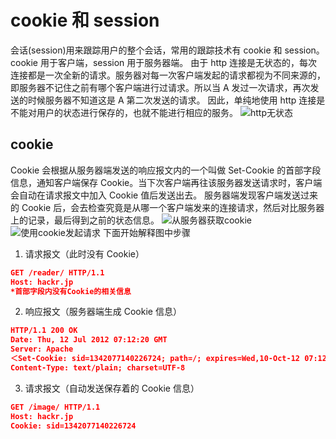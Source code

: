 # cookie 和 session

会话(session)用来跟踪用户的整个会话，常用的跟踪技术有 cookie 和 session。cookie 用于客户端，session 用于服务器端。
由于 http 连接是无状态的，每次连接都是一次全新的请求。服务器对每一次客户端发起的请求都视为不同来源的，即服务器不记住之前有哪个客户端进行过请求。所以当 A 发过一次请求，再次发送的时候服务器不知道这是 A 第二次发送的请求。
因此，单纯地使用 http 连接是不能对用户的状态进行保存的，也就不能进行相应的服务。
<img :src="$withBase('images/http无状态.png')" alt="http无状态">

## cookie

Cookie 会根据从服务器端发送的响应报文内的一个叫做 Set-Cookie 的首部字段信息，通知客户端保存 Cookie。当下次客户端再往该服务器发送请求时，客户端会自动在请求报文中加入 Cookie 值后发送出去。
服务器端发现客户端发送过来的 Cookie 后，会去检查究竟是从哪一个客户端发来的连接请求，然后对比服务器上的记录，最后得到之前的状态信息。
<img :src="$withBase('images/从服务器获取cookie.png')" alt="从服务器获取cookie">
<img :src="$withBase('images/使用cookie发起请求.png')" alt="使用cookie发起请求">
下面开始解释图中步骤

1. 请求报文（此时没有 Cookie）

```json
GET /reader/ HTTP/1.1
Host: hackr.jp
*首部字段内没有Cookie的相关信息
```

2. 响应报文（服务器端生成 Cookie 信息）

```json
HTTP/1.1 200 OK
Date: Thu, 12 Jul 2012 07:12:20 GMT
Server: Apache
＜Set-Cookie: sid=1342077140226724; path=/; expires=Wed,10-Oct-12 07:12:20 GMT＞
Content-Type: text/plain; charset=UTF-8
```

3. 请求报文（自动发送保存着的 Cookie 信息）

```json
GET /image/ HTTP/1.1
Host: hackr.jp
Cookie: sid=1342077140226724
```
